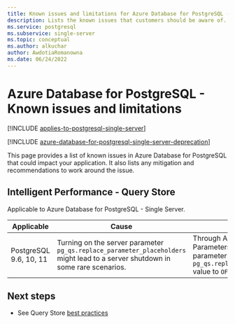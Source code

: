 ```yaml
---
title: Known issues and limitations for Azure Database for PostgreSQL - Single Server and Flexible Server
description: Lists the known issues that customers should be aware of.
ms.service: postgresql
ms.subservice: single-server
ms.topic: conceptual
ms.author: alkuchar
author: AwdotiaRomanowna
ms.date: 06/24/2022
---
```


# Azure Database for PostgreSQL - Known issues and limitations

[!INCLUDE [applies-to-postgresql-single-server](../includes/applies-to-postgresql-single-server.md)]

[!INCLUDE [azure-database-for-postgresql-single-server-deprecation](../includes/azure-database-for-postgresql-single-server-deprecation.md)]

This page provides a list of known issues in Azure Database for PostgreSQL that could impact your application. It also lists any mitigation and recommendations to work around the issue.

## Intelligent Performance - Query Store

Applicable to Azure Database for PostgreSQL - Single Server.

| Applicable | Cause | Remediation|
| ----- | ------ | ---- | 
| PostgreSQL 9.6, 10, 11 | Turning on the server parameter `pg_qs.replace_parameter_placeholders` might lead to a server shutdown in some rare scenarios. | Through Azure Portal, Server Parameters section, turn the parameter `pg_qs.replace_parameter_placeholders` value to `OFF` and save.   |

## Next steps

- See Query Store [best practices](./concepts-query-store-best-practices.md)
